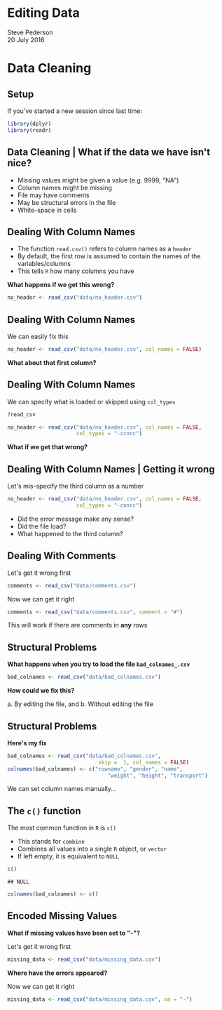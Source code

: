 # Editing Data
Steve Pederson  
20 July 2016  



# Data Cleaning

## Setup

If you've started a new session since last time:


```r
library(dplyr)
library(readr)
```


## Data Cleaning | What if the data we have isn't nice?

- Missing values might be given a value (e.g. 9999, "NA")
- Column names might be missing
- File may have comments
- May be structural errors in the file
- White-space in cells

## Dealing With Column Names

- The function `read.csv()` refers to column names as a `header`
- By default, the first row is assumed to contain the names of the variables/columns
- This tells `R` how many columns you have

__What happens if we get this wrong?__


```r
no_header <- read_csv("data/no_header.csv")
```

## Dealing With Column Names

We can easily fix this


```r
no_header <- read_csv("data/no_header.csv", col_names = FALSE)
```

__What about that first column?__

## Dealing With Column Names

We can specify what is loaded or skipped using `col_types`


```r
?read_csv
```


```r
no_header <- read_csv("data/no_header.csv", col_names = FALSE,
                      col_types = "-ccnnc")
```

__What if we get that wrong?__

## Dealing With Column Names | Getting it wrong

Let's mis-specify the third column as a number


```r
no_header <- read_csv("data/no_header.csv", col_names = FALSE,
                      col_types = "-cnnnc")
```

- Did the error message make any sense?
- Did the file load?
- What happened to the third column?

## Dealing With Comments

Let's get it wrong first


```r
comments <- read_csv("data/comments.csv")
```

Now we can get it right


```r
comments <- read_csv("data/comments.csv", comment = "#")
```

This will work if there are comments in __any__ rows

## Structural Problems

**What happens when you try to load the file `bad_colnames_.csv`**


```r
bad_colnames <- read_csv("data/bad_colnames.csv")
```

__How could we fix this?__

a. By editing the file, and 
b. Without editing the file

## Structural Problems

__Here's my fix__


```r
bad_colnames <- read_csv("data/bad_colnames.csv", 
                             skip =  1, col_names = FALSE)
colnames(bad_colnames) <- c("rowname", "gender", "name",
                                "weight", "height", "transport")
```

We can set column names manually...

## The `c()` function

The most common function in `R` is `c()`

- This stands for `combine`
- Combines all values into a single `R` object, or `vector`
- If left empty, it is equivalent to `NULL`


```r
c()
```

```
## NULL
```

```r
colnames(bad_colnames) <- c()
```

## Encoded Missing Values

__What if missing values have been set to "-"?__

Let's get it wrong first


```r
missing_data <- read_csv("data/missing_data.csv")
```

__Where have the errors appeared?__

Now we can get it right


```r
missing_data <- read_csv("data/missing_data.csv", na = "-")
```
